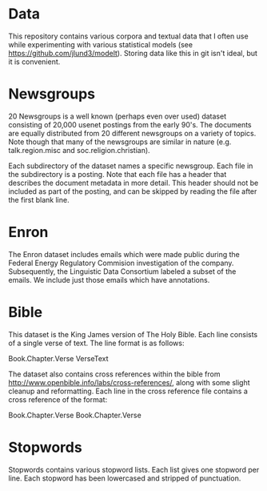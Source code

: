 Data
====

This repository contains various corpora and textual data that I often use
while experimenting with various statistical models (see
https://github.com/jlund3/modelt). Storing data like this in git isn't ideal,
but it is convenient.

Newsgroups
==========

20 Newsgroups is a well known (perhaps even over used) dataset consisting of
20,000 usenet postings from the early 90's. The documents are equally
distributed from 20 different newsgroups on a variety of topics. Note though
that many of the newsgroups are similar in nature (e.g. talk.region.misc and
soc.religion.christian).

Each subdirectory of the dataset names a specific newsgroup. Each file in the
subdirectory is a posting. Note that each file has a header that describes the
document metadata in more detail. This header should not be included as part of
the posting, and can be skipped by reading the file after the first blank line.

Enron
=====

The Enron dataset includes emails which were made public during the Federal
Energy Regulatory Commision investigation of the company. Subsequently, the
Linguistic Data Consortium labeled a subset of the emails. We include just
those emails which have annotations.

Bible
=====

This dataset is the King James version of The Holy Bible. Each line consists of
a single verse of text. The line format is as follows:

Book.Chapter.Verse VerseText

The dataset also contains cross references within the bible from
http://www.openbible.info/labs/cross-references/, along with some slight
cleanup and reformatting. Each line in the cross reference file contains a cross
reference of the format:

Book.Chapter.Verse Book.Chapter.Verse

Stopwords
=========

Stopwords contains various stopword lists. Each list gives one stopword per
line. Each stopword has been lowercased and stripped of punctuation.
